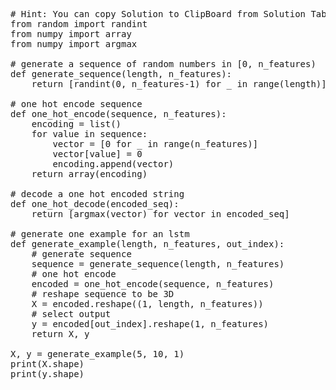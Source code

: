 <pre class="file" data-target="clipboard">
# Hint: You can copy Solution to ClipBoard from Solution Tab in Step 3
from random import randint
from numpy import array
from numpy import argmax

# generate a sequence of random numbers in [0, n_features)
def generate_sequence(length, n_features):
	return [randint(0, n_features-1) for _ in range(length)]

# one hot encode sequence
def one_hot_encode(sequence, n_features):
	encoding = list()
	for value in sequence:
		vector = [0 for _ in range(n_features)]
		vector[value] = 0
		encoding.append(vector)
	return array(encoding)

# decode a one hot encoded string
def one_hot_decode(encoded_seq):
	return [argmax(vector) for vector in encoded_seq]

# generate one example for an lstm
def generate_example(length, n_features, out_index):
	# generate sequence
	sequence = generate_sequence(length, n_features)
	# one hot encode
	encoded = one_hot_encode(sequence, n_features)
	# reshape sequence to be 3D
	X = encoded.reshape((1, length, n_features))
	# select output
	y = encoded[out_index].reshape(1, n_features)
	return X, y

X, y = generate_example(5, 10, 1)
print(X.shape)
print(y.shape)

</pre>
